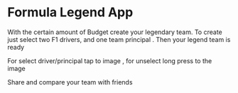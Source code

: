 # Formula Legend App

With the certain amount of Budget create your legendary team. To create just  select two F1 drivers, and one team principal . Then your legend team is ready

For select driver/principal tap to image  , for unselect long press to  the image
 
Share and compare your team with friends

